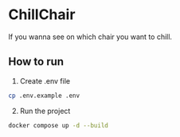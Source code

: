 # ChillChair

If you wanna see on which chair you want to chill.


## How to run

1. Create .env file

```bash
cp .env.example .env
```

2. Run the project
```bash
docker compose up -d --build
```

